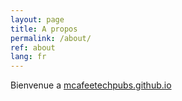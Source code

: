 ```yaml
---
layout: page
title: A propos
permalink: /about/
ref: about
lang: fr
---
```


Bienvenue a [mcafeetechpubs.github.io](https://mcafeetechpubs.github.io/)